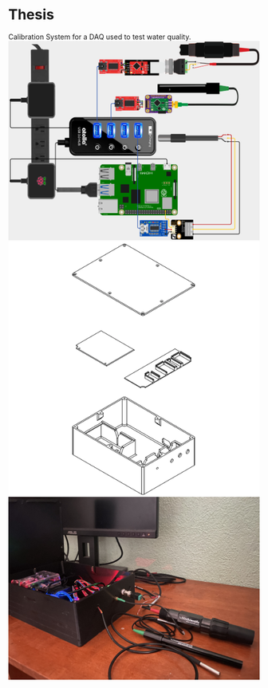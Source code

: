 # Thesis
Calibration System for a DAQ used to test water quality.
![Data Acquisition System](Diagrams/DAQDiagram.png)
![Data Acquisition System](Diagrams/cad1.png)
![Data Acquisition System](Diagrams/DAQ_Side.jpg)
